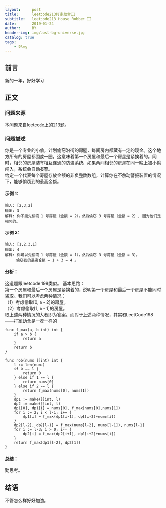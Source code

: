 ```yaml
---
layout:     post
title:      leetcode213打家劫舍II
subtitle:   leetcode213 House Robber II
date:       2019-01-24
author:     BY
header-img: img/post-bg-universe.jpg
catalog: true
tags:
    - Blog
---
```



## 前言

新的一年，好好学习

## 正文

### 问题来源

本问题来自leetcode上的213题。

### 问题描述

你是一个专业的小偷，计划偷窃沿街的房屋，每间房内都藏有一定的现金。这个地方所有的房屋都围成一圈，这意味着第一个房屋和最后一个房屋是紧挨着的。同时，相邻的房屋装有相互连通的防盗系统，如果两间相邻的房屋在同一晚上被小偷闯入，系统会自动报警。  
给定一个代表每个房屋存放金额的非负整数数组，计算你在不触动警报装置的情况下，能够偷窃到的最高金额。  

#### 示例 1:
```
输入: [2,3,2]
输出: 3
解释: 你不能先偷窃 1 号房屋（金额 = 2），然后偷窃 3 号房屋（金额 = 2）, 因为他们是相邻的。
``` 

#### 示例 2:
```
输入: [1,2,3,1]
输出: 4
解释: 你可以先偷窃 1 号房屋（金额 = 1），然后偷窃 3 号房屋（金额 = 3）。
     偷窃到的最高金额 = 1 + 3 = 4 。
``` 

#### 分析：
这道题跟leetcode 198类似。
基本思路：  
第一个房屋和最后一个房屋是紧挨着的，说明第一个房屋和最后一个房屋不能同时盗取。我们可以考虑两种情况：  
（1）考虑偷取[0, n - 2]的房屋。  
（2）考虑偷取[1, n - 1]的房屋。  
取上述两种情况的大者即为答案。而对于上述两种情况，其实和LeetCode198——打家劫舍是一模一样的  

```
func f_max(a, b int) int {
    if a > b {
        return a
    }
    return b
}

func rob(nums []int) int {
    l := len(nums)
    if 0 == l {
        return 0
    } else if 1 == l {
        return nums[0]
    } else if 2 == l {
        return f_max(nums[0], nums[1])
    }
    dp1 := make([]int, l)
    dp2 := make([]int, l)
    dp1[0], dp1[1] = nums[0], f_max(nums[0],nums[1])
    for i := 2; i < l-1; i++ {
        dp1[i] = f_max(dp1[i-1], dp1[i-2]+nums[i])
    }
    dp2[l-2], dp2[l-1] = f_max(nums[l-2], nums[l-1]), nums[l-1]
    for i := l-3; i > 0; i-- {
        dp2[i] = f_max(dp2[i+1], dp2[i+2]+nums[i])
    }
    return f_max(dp1[l-2], dp2[1])
}
```

#### 总结：
勤思考。

## 结语
不管怎么样好好加油。
